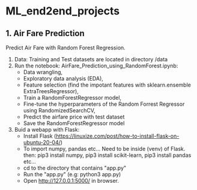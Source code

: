 # ML_end2end_projects


## 1. Air Fare Prediction
Predict Air Fare with Random Forest Regression.

1. Data: Training and Test datasets are located in directory /data
2. Run the notebook: AirFare_Prediction_using_RandomForest.ipynb:
   - Data wrangling,
   - Exploratory data analysis (EDA),
   - Feature selection (find the impotant features with sklearn.ensemble ExtraTreesRegressor),
   - Train a RandomForestRegressor model,
   - Fine-tune the hyperparameters of the Random Forrest Regressor using RandomizedSearchCV,
   - Predict the airfare price with test dataset
   - Save the RandomForestRegressor model
3. Buid a webapp with Flask:
   - Install Flask (https://linuxize.com/post/how-to-install-flask-on-ubuntu-20-04/)
   - To import numpy, pandas etc... Need to be inside (venv) of Flask. then:  pip3 install numpy,  pip3 install scikit-learn,  pip3 install pandas etc...
   - cd to the directory that contains "app.py"
   - Run the "app.py" (e.g: python3 app.py)
   - Open http://127.0.0.1:5000/ in browser.
